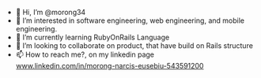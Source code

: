 - 👋 Hi, I’m @morong34
- 👀 I’m interested in software engineering, web engineering, and mobile engineering.
- 🌱 I’m currently learning RubyOnRails Language
- 💞️ I’m looking to collaborate on product, that have build on Rails structure
- 📫 How to reach me?, on my linkedin page www.linkedin.com/in/morong-narcis-eusebiu-543591200

<!---
morong34/morong34 is a ✨ special ✨ repository because its `README.md` (this file) appears on your GitHub profile.
You can click the Preview link to take a look at your changes.
--->
